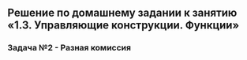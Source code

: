 ## Решение по домашнему задании к занятию «1.3. Управляющие конструкции. Функции»
### Задача №2 - Разная комиссия